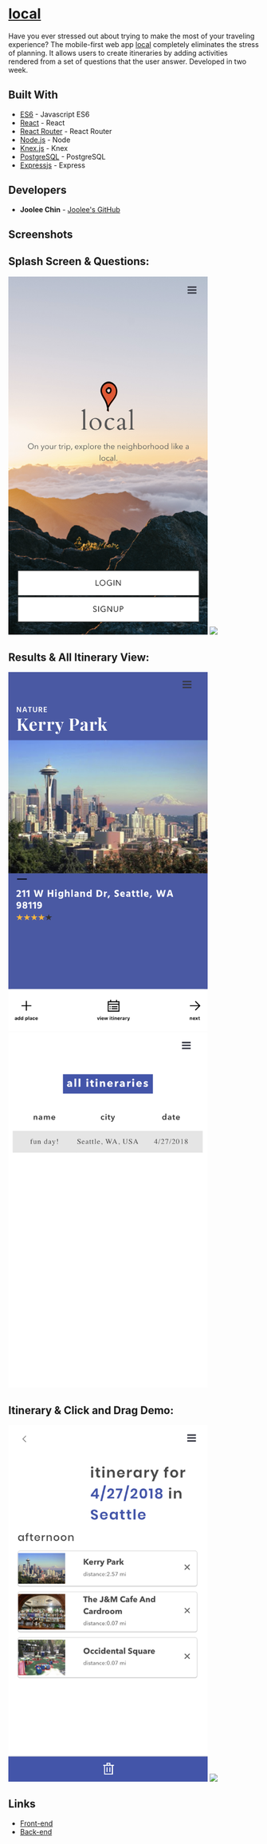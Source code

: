 # [local](http://local-app.surge.sh/) 
Have you ever stressed out about trying to make the most of your traveling experience? The mobile-first web app [local](http://local-app.surge.sh/) completely eliminates the stress of planning. It allows users to create itineraries by adding activities rendered from a set of questions that the user answer.
Developed in two week.
## Built With 
* [ES6](http://es6-features.org/) - Javascript ES6 
* [React](https://reactjs.org/) - React 
* [React Router](https://github.com/ReactTraining/react-router) - React Router
* [Node.js](https://nodejs.org/en/) - Node 
* [Knex.js](http://knexjs.org/) - Knex 
* [PostgreSQL](https://www.postgresql.org/) - PostgreSQL 
* [Expressjs](https://expressjs.com/) - Express 

## Developers 
* **Joolee Chin** - [Joolee's GitHub](https://github.com/jooleechin) 

## Screenshots

## Splash Screen & Questions:
<img src="./src/assests/splash.png" width="400"> <img src="./src/assests/localDemo.gif" width="400">

## Results & All Itinerary View:
<img src="./src/assests/results.png" width="400"> <img src="./src/assests/all.png" width="400">

## Itinerary & Click and Drag Demo:
<img src="./src/assests/itin.png" width="400"> <img src="./src/assests/clickandDrag.gif" width="400">


## Links 
* [Front-end](https://github.com/jooleechin/local-frontend) 
* [Back-end](https://github.com/jooleechin/local-backend)
